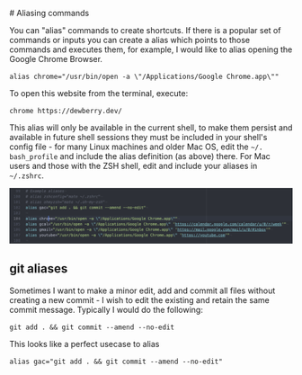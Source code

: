 # Aliasing commands

You can "alias" commands to create shortcuts. If there is a popular set of commands or inputs you can create a alias which points to those commands and executes them, for example, I would like to alias opening the Google Chrome Browser.

    alias chrome="/usr/bin/open -a \"/Applications/Google Chrome.app\""

To open this website from the terminal, execute:

    chrome https://dewberry.dev/  

This alias will only be available in the current shell, to make them persist and available in future shell sessions they must be included in your shell's config file - for many Linux machines and older Mac OS, edit the `~/. bash_profile` and include the alias definition (as above) there. For Mac users and those with the ZSH shell, edit and include your aliases in `~/.zshrc`.

![alias](./assets/alias.png)

## git aliases

Sometimes I want to make a minor edit, add and commit all files without creating a new commit - I wish to edit the existing and retain the same commit message. Typically I would do the following:

    git add . && git commit --amend --no-edit

This looks like a perfect usecase to alias

    alias gac="git add . && git commit --amend --no-edit"
